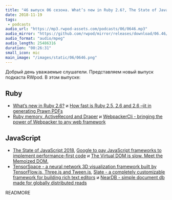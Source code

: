 ```yaml
---
title: "46 выпуск 06 сезона. What’s new in Ruby 2.6?, The State of JavaScript 2018, WebpackerCli, TensorSpace, Slate и прочее"
date: 2018-11-19
tags:
 - podcasts
audio_url: "https://mp3.rwpod-assets.com/podcasts/06/0646.mp3"
audio_mirror: "https://github.com/rwpod/mirror/releases/download/06.46/0646.mp3"
audio_format: "audio/mpeg"
audio_length: 25486316
duration: "00:26:31"
small_icon: mic
main_image: "/images/static/06/0646.png"
---
```


Добрый день уважаемые слушатели. Представляем новый выпуск подкаста RWpod. В этом выпуске:

## Ruby

 - [What’s new in Ruby 2.6?](https://medium.com/tailor-tech/whats-new-in-ruby-2-6-a4774f3631c1) и [How fast is Ruby 2.5, 2.6 and 2.6 –jit in generating Prawn PDFs](http://nts.strzibny.name/how-fast-is-ruby-2-5-2-6-and-2-6-jit-in-generating-prawn-pdfs/)
 - [Ruby memory, ActiveRecord and Draper](https://medium.com/appaloosa-store-engineering/ruby-memory-activerecord-and-draper-64f06abeeb34) и [WebpackerCli - bringing the power of Webpacker to any web framework](https://github.com/danielpclark/webpacker-cli)

## JavaScript

 - [The State of JavaScript 2018](https://2018.stateofjs.com/), [Google to pay JavaScript frameworks to implement performance-first code](https://www.zdnet.com/article/google-to-pay-javascript-frameworks-to-implement-performance-first-code/) и [The Virtual DOM is slow. Meet the Memoized DOM.](https://medium.freecodecamp.org/the-virtual-dom-is-slow-meet-the-memoized-dom-bb19f546cc52)
 - [TensorSpace - a neural network 3D visualization framework built by TensorFlow.js, Three.js and Tween.js](https://tensorspace.org/), [Slate - a completely customizable framework for building rich text editors](https://docs.slatejs.org/) и [NearDB - simple document db made for globally distributed reads](https://github.com/leoafarias/neardb)

READMORE

